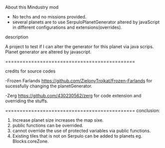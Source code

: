 About this Mindustry mod
- No techs and no missions provided.
- several planets are to use SerpuloPlanetGenerator altered by javaScript in different configurations and extensions(overrides).  

description

A project to test if I can alter the generator for this planet via java scrips. Planet generator are altered by javascript. 

=============================================

credits for source codes 

-Frozen Farlands https://github.com/ZielonyTrojkat/Frozen-Farlands for sucessfully changing the planetGenerator.

-Zerg https://github.com/430230562/zerg for code extension and overriding the stuffs. 

=============================================
conclusion:
1. Increase planet size increases the map sixe. 
2. public functions can be overrided. 
3. cannot override the use of protected variables via public functions.  
4. Existing tiles that is not on Serpulo can be added to planets eg. Blocks.coreZone. 
